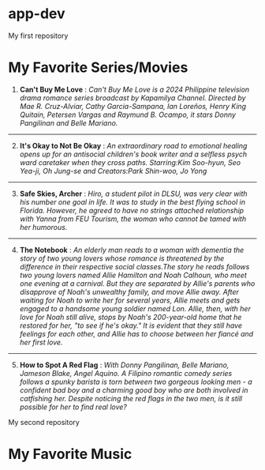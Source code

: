 # app-dev
My first repository
# My Favorite Series/Movies
1. **Can't Buy Me Love**
: *Can't Buy Me Love is a 2024 Philippine television drama romance series broadcast by Kapamilya Channel. Directed by Mae R. Cruz-Alviar, Cathy Garcia-Sampana, Ian Loreños, Henry King Quitain, Petersen Vargas and Raymund B. Ocampo, it stars Donny Pangilinan and Belle Mariano.*
---
 2. **It's Okay to Not Be Okay**
: *An extraordinary road to emotional healing opens up for an antisocial children's book writer and a selfless psych ward caretaker when they cross paths.
Starring:Kim Soo-hyun, Seo Yea-ji, Oh Jung-se and Creators:Park Shin-woo, Jo Yong*
---
3. **Safe Skies, Archer**
: *Hiro, a student pilot in DLSU, was very clear with his number one goal in life. It was to study in the best flying school in Florida. However, he agreed to have no strings attached relationship with Yanna from FEU Tourism, the woman who cannot be tamed with her humorous.*
---
4. **The Notebook**
: *An elderly man reads to a woman with dementia the story of two young lovers whose romance is threatened by the difference in their respective social classes.The story he reads follows two young lovers named Allie Hamilton and Noah Calhoun, who meet one evening at a carnival. But they are separated by Allie's parents who disapprove of Noah's unwealthy family, and move Allie away. After waiting for Noah to write her for several years, Allie meets and gets engaged to a handsome young soldier named Lon. Allie, then, with her love for Noah still alive, stops by Noah's 200-year-old home that he restored for her, "to see if he's okay." It is evident that they still have feelings for each other, and Allie has to choose between her fiancé and her first love.*
---
5. **How to Spot A Red Flag**
: *With Donny Pangilinan, Belle Mariano, Jameson Blake, Angel Aquino. A Filipino romantic comedy series follows a spunky barista is torn between two gorgeous looking men - a confident bad boy and a charming good boy who are both involved in catfishing her. Despite noticing the red flags in the two men, is it still possible for her to find real love?*

My second repository
# My Favorite Music
   
